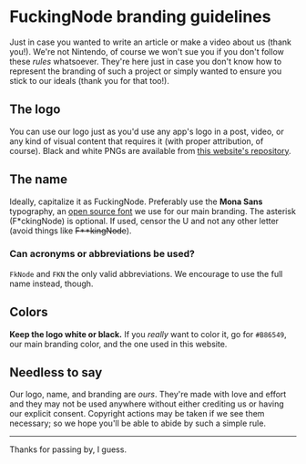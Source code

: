 <!-- markdownlint-disable md033 -->

# FuckingNode branding guidelines

Just in case you wanted to write an article or make a video about us (thank you!). We're not Nintendo, of course we won't sue you if you don't follow these _rules_ whatsoever. They're here just in case you don't know how to represent the branding of such a project or simply wanted to ensure you stick to our ideals (thank you for that too!).

## The logo

You can use our logo just as you'd use any app's logo in a post, video, or any kind of visual content that requires it (with proper attribution, of course). Black and white PNGs are available from [this website's repository](https://github.com/FuckingNode/fuckingnode.github.io).

## The name

Ideally, capitalize it as FuckingNode. Preferably use the **Mona Sans** typography, an [open source font](https://github.com/mona-sans) we use for our main branding. The asterisk (F*ckingNode) is optional. If used, censor the U and not any other letter (avoid things like <s>F\*\*kingNode</s>).

### Can acronyms or abbreviations be used?

`FkNode` and `FKN` the only valid abbreviations. We encourage to use the full name instead, though.

## Colors

**Keep the logo white or black.** If you _really_ want to color it, go for `#B86549`, our main branding color, and the one used in this website.

## Needless to say

Our logo, name, and branding are _ours_. They're made with love and effort and they may not be used anywhere without either crediting us or having our explicit consent. Copyright actions may be taken if we see them necessary; so we hope you'll be able to abide by such a simple rule.

---

Thanks for passing by, I guess.
